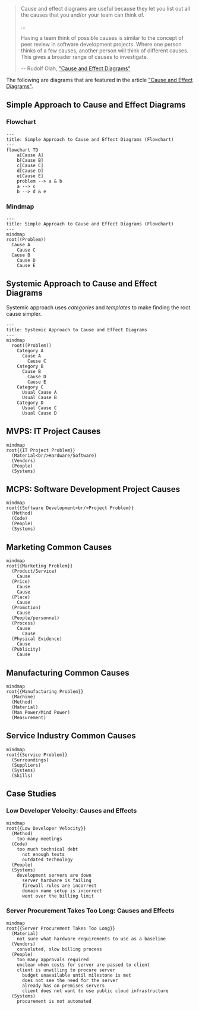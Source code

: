 > Cause and effect diagrams are useful because they let you list out all the causes that you and/or your team can think of.
> 
> ...
> 
> Having a team think of possible causes is similar to the concept of peer review in software development projects. Where one person thinks of a few causes, another person will think of different causes. This gives a broader range of causes to investigate.
> 
> -- Rudolf Olah, ["Cause and Effect Diagrams"](https://rudolfolah.com/cause-and-effect-diagrams/)

The following are diagrams that are featured in the article ["Cause and Effect Diagrams"](https://rudolfolah.com/cause-and-effect-diagrams/).

## Simple Approach to Cause and Effect Diagrams

### Flowchart

```mermaid
---
title: Simple Approach to Cause and Effect Diagrams (Flowchart)
---
flowchart TD
    a[Cause A]
    b[Cause B]
    c[Cause C]
    d[Cause D]
    e[Cause E]
    problem --> a & b
    a --> c
    b --> d & e
```

### Mindmap

```mermaid
---
title: Simple Approach to Cause and Effect Diagrams (Flowchart)
---
mindmap
root((Problem))
  Cause A
    Cause C
  Cause B
    Cause D
    Cause E
```


## Systemic Approach to Cause and Effect Diagrams
Systemic approach uses _categories_ and _templates_ to make finding the root cause simpler.

```mermaid
---
title: Systemic Approach to Cause and Effect Diagrams
---
mindmap
  root((Problem))
    Category A
      Cause A
        Cause C
    Category B
      Cause B
        Cause D
        Cause E
    Category C
      Usual Cause A
      Usual Cause B
    Category D
      Usual Cause C
      Usual Cause D
```

## MVPS: IT Project Causes
```mermaid
mindmap
root{{IT Project Problem}}
  (Material<br/>Hardware/Software)
  (Vendors)
  (People)
  (Systems)
```

## MCPS: Software Development Project Causes
```mermaid
mindmap
root{{Software Development<br/>Project Problem}}
  (Method)
  (Code)
  (People)
  (Systems)
```

## Marketing Common Causes
```mermaid
mindmap
root{{Marketing Problem}}
  (Product/Service)
    Cause
  (Price)
    Cause
    Cause
  (Place)
    Cause
  (Promotion)
    Cause
  (People/personnel)
  (Process)
    Cause
      Cause
  (Physical Evidence)
    Cause
  (Publicity)
    Cause
```

## Manufacturing Common Causes
```mermaid
mindmap
root{{Manufacturing Problem}}
  (Machine)
  (Method)
  (Material)
  (Man Power/Mind Power)
  (Measurement)
```

## Service Industry Common Causes

```mermaid
mindmap
root{{Service Problem}}
  (Surroundings)
  (Suppliers)
  (Systems)
  (Skills)
```

## Case Studies

### Low Developer Velocity: Causes and Effects
```mermaid
mindmap
root{{Low Developer Velocity}}
  (Method)
    too many meetings
  (Code)
    too much technical debt
      not enough tests
      outdated technology
  (People)
  (Systems)
    development servers are down
      server hardware is failing
      firewall rules are incorrect
      domain name setup is incorrect
      went over the billing limit
```

### Server Procurement Takes Too Long: Causes and Effects
```mermaid
mindmap
root{{Server Procurement Takes Too Long}}
  (Material)
    not sure what hardware requirements to use as a baseline
  (Vendors)
    convoluted, slow billing process
  (People)
    too many approvals required
    unclear when costs for server are passed to client
    client is unwilling to procure server
      budget unavailable until milestone is met
      does not see the need for the server
      already has on premises servers
      client does not want to use public cloud infrastructure
  (Systems)
    procurement is not automated
```
